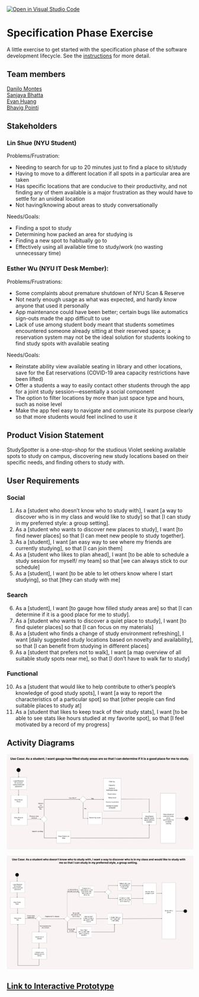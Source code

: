 [![Open in Visual Studio Code](https://classroom.github.com/assets/open-in-vscode-c66648af7eb3fe8bc4f294546bfd86ef473780cde1dea487d3c4ff354943c9ae.svg)](https://classroom.github.com/online_ide?assignment_repo_id=8553901&assignment_repo_type=AssignmentRepo)
# Specification Phase Exercise

A little exercise to get started with the specification phase of the software development lifecycle. See the [instructions](instructions.md) for more detail.

## Team members

[Danilo Montes](https://github.com/danilo-montes) \
[Sanjaya Bhatta](https://github.com/itSanjaya) \
[Evan Huang](https://github.com/EV9H) \
[Bhavig Pointi](https://github.com/bpointi)

## Stakeholders

### Lin Shue (NYU Student)

Problems/Frustration:

- Needing to search for up to 20 minutes just to find a place to sit/study
- Having to move to a different location if all spots in a particular area are taken
- Has specific locations that are conducive to their productivity, and not finding any of them available is a major frustration as they would have to settle for an unideal location
- Not having/knowing about areas to study conversationally

Needs/Goals:
- Finding a spot to study
- Determining how packed an area for studying is
- Finding a new spot to habitually go to 
- Effectively using all available time to study/work (no wasting unnecessary time)

### Esther Wu (NYU IT Desk Member):
Problems/Frustrations:
- Some complaints about premature shutdown of NYU Scan & Reserve
- Not nearly enough usage as what was expected, and hardly know anyone that used it personally
- App maintenance could have been better; certain bugs like automatics sign-outs made the app difficult to use
- Lack of use among student body meant that students sometimes encountered someone already sitting at their reserved space; a reservation system may not be the ideal solution for students looking to find study spots with available seating

Needs/Goals:
- Reinstate ability view available seating in library and other locations, save for the Eat reservations (COVID-19 area capacity restrictions have been lifted)
- Offer a students a way to easily contact other students through the app for a joint study session—essentially a social component
- The option to filter locations by more than just space type and hours, such as noise level
- Make the app feel easy to navigate and communicate its purpose clearly so that more students would feel inclined to use it


## Product Vision Statement

StudySpotter is a one-stop-shop for the studious Violet seeking available spots to study on campus, discovering new study locations based on their specific needs, and finding others to study with.

## User Requirements

### Social
1. As a [student who doesn’t know who to study with], I want [a way to discover who is in my class and would like to study] so that [I can study in my preferred style: a group setting].
2. As a [student who wants to discover new places to study], I want [to find newer places] so that [I can meet new people to study together].
3. As a [student], I want [an easy way to see where my friends are currently studying], so that [I can join them]
4. As a [student who likes to plan ahead], I want [to be able to schedule a study session for myself/ my team] so that [we can always stick to our schedule]
5. As a [student], I want [to be able to let others know where I start studying], so that [they can study with me]
### Search
6. As a [student], I want [to gauge how filled study areas are] so that [I can determine if it is a good place for me to study].
7. As a [student who wants to discover a quiet place to study], I want [to find quieter places] so that [I can focus on my materials]
8. As a [student who finds a change of study environment refreshing], I want [daily suggested study locations based on novelty and availability], so that [I can benefit from studying in different places]
9. As a [student that prefers not to walk], I want [a map overview of all suitable study spots near me], so that [I don’t have to walk far to study]
### Functional
10. As a [student that would like to help contribute to other’s people’s knowledge of good study spots], I want [a way to report the characteristics of a particular spot] so that [other people can find suitable places to study at]
11. As a [student that likes to keep track of their study stats], I want [to be able to see stats like hours studied at my favorite spot], so that [I feel motivated by a record of my progress]

## Activity Diagrams

![use case 1](./images/use_case_1.png)

![use case 2](./images/use_case_2.png)

## [Link to Interactive Prototype](https://www.figma.com/proto/iP4zj6bMcgTh4W49lfLxPL/StudySpotter---SE-Project-1?node-id=48%3A2540&scaling=scale-down&page-id=36%3A477&starting-point-node-id=48%3A2540)
